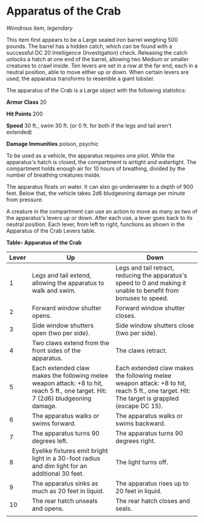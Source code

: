 # Apparatus of the Crab

*Wondrous item, legendary*

This item first appears to be a Large sealed iron barrel weighing 500 pounds. The barrel has a hidden catch, which can be found with a successful DC 20 Intelligence (Investigation) check. Releasing the catch unlocks a hatch at one end of the barrel, allowing two Medium or smaller creatures to crawl inside. Ten levers are set in a row at the far end, each in a neutral position, able to move either up or down. When certain levers are used, the apparatus transforms to resemble a giant lobster.

The apparatus of the Crab is a Large object with the following statistics:

**Armor Class** 20

**Hit Points** 200

**Speed** 30 ft., swim 30 ft. (or 0 ft. for both if the legs and tail aren't extended)

**Damage Immunities** poison, psychic

To be used as a vehicle, the apparatus requires one pilot. While the apparatus's hatch is closed, the compartment is airtight and watertight. The compartment holds enough air for 10 hours of breathing, divided by the number of breathing creatures inside.

The apparatus floats on water. It can also go underwater to a depth of 900 feet. Below that, the vehicle takes 2d6 bludgeoning damage per minute from pressure.

A creature in the compartment can use an action to move as many as two of the apparatus's levers up or down. After each use, a lever goes back to its neutral position. Each lever, from left to right, functions as shown in the Apparatus of the Crab Levers table.

**Table- Apparatus of the Crab**

| Lever | Up                                                                                                                               | Down                                                                                                                                        |
|-------|----------------------------------------------------------------------------------------------------------------------------------|---------------------------------------------------------------------------------------------------------------------------------------------|
| 1     | Legs and tail extend, allowing the apparatus to walk and swim.                                                                   | Legs and tail retract, reducing the apparatus's speed to 0 and making it unable to benefit from bonuses to speed.                           |
| 2     | Forward window shutter opens.                                                                                                    | Forward window shutter closes.                                                                                                              |
| 3     | Side window shutters open (two per side).                                                                                        | Side window shutters close (two per side).                                                                                                  |
| 4     | Two claws extend from the front sides of the apparatus.                                                                          | The claws retract.                                                                                                                          |
| 5     | Each extended claw makes the following melee weapon attack: +8 to hit, reach 5 ft., one target. Hit: 7 (2d6) bludgeoning damage. | Each extended claw makes the following melee weapon attack: +8 to hit, reach 5 ft., one target. Hit: The target is grappled (escape DC 15). |
| 6     | The apparatus walks or swims forward.                                                                                            | The apparatus walks or swims backward.                                                                                                      |
| 7     | The apparatus turns 90 degrees left.                                                                                             | The apparatus turns 90 degrees right.                                                                                                       |
| 8     | Eyelike fixtures emit bright light in a 30-foot radius and dim light for an additional 30 feet.                                  | The light turns off.                                                                                                                        |
| 9     | The apparatus sinks as much as 20 feet in liquid.                                                                                | The apparatus rises up to 20 feet in liquid.                                                                                                |
| 10    | The rear hatch unseals and opens.                                                                                                | The rear hatch closes and seals.                                                                                                            |
|       |                                                                                                                                  |                                                                                                                                             |